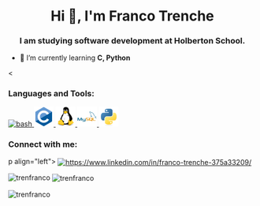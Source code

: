 <h1 align="center">Hi 👋, I'm Franco Trenche</h1>
<h3 align="center">I am studying software development at Holberton School.</h3>


- 🌱 I’m currently learning **C, Python**

<

<h3 align="left">Languages and Tools:</h3>
<p align="left"> <a href="https://www.gnu.org/software/bash/" target="_blank" rel="noreferrer"> <img src="https://www.vectorlogo.zone/logos/gnu_bash/gnu_bash-icon.svg" alt="bash" width="40" height="40"/> </a> <a href="https://www.cprogramming.com/" target="_blank" rel="noreferrer"> <img src="https://raw.githubusercontent.com/devicons/devicon/master/icons/c/c-original.svg" alt="c" width="40" height="40"/> </a> <a href="https://www.linux.org/" target="_blank" rel="noreferrer"> <img src="https://raw.githubusercontent.com/devicons/devicon/master/icons/linux/linux-original.svg" alt="linux" width="40" height="40"/> </a> <a href="https://www.mysql.com/" target="_blank" rel="noreferrer"> <img src="https://raw.githubusercontent.com/devicons/devicon/master/icons/mysql/mysql-original-wordmark.svg" alt="mysql" width="40" height="40"/> </a> <a href="https://www.python.org" target="_blank" rel="noreferrer"> <img src="https://raw.githubusercontent.com/devicons/devicon/master/icons/python/python-original.svg" alt="python" width="40" height="40"/> </a> </p>

<h3 align="left">Connect with me:</h3>
p align="left">
<a href="https://linkedin.com/in/https://www.linkedin.com/in/franco-trenche-375a33209/" target="blank"><img align="center" src="https://raw.githubusercontent.com/rahuldkjain/github-profile-readme-generator/master/src/images/icons/Social/linked-in-alt.svg" alt="https://www.linkedin.com/in/franco-trenche-375a33209/" height="30" width="40" /></a>
</p>

<p><img align="left" src="https://github-readme-stats.vercel.app/api/top-langs?username=trenfranco&show_icons=true&locale=en&layout=compact" alt="trenfranco" /></p>

<p>&nbsp;<img align="center" src="https://github-readme-stats.vercel.app/api?username=trenfranco&show_icons=true&locale=en" alt="trenfranco" /></p>

<p><img align="center" src="https://github-readme-streak-stats.herokuapp.com/?user=trenfranco&" alt="trenfranco" /></p>
